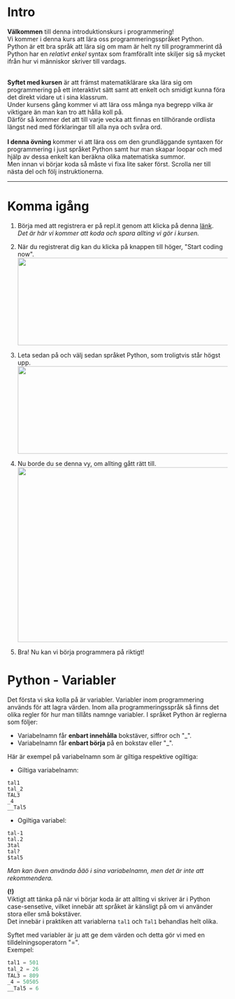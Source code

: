 # Intro

**Välkommen** till denna introduktionskurs i programmering!<br>
Vi kommer i denna kurs att lära oss programmeringsspråket Python. <br>
Python är ett bra språk att lära sig om mam är helt ny till programmerint då Python har en *relativt enkel* syntax som framförallt inte skiljer sig så mycket ifrån hur vi människor skriver till vardags.<br><br>

**Syftet med kursen** är att främst matematiklärare ska lära sig om programmering på ett interaktivt sätt samt att enkelt och smidigt kunna föra det direkt vidare ut i sina klassrum. <br>
Under kursens gång kommer vi att lära oss många nya begrepp vilka är viktigare än man kan tro att hålla koll på.<br>
Därför så kommer det att till varje vecka att finnas en tillhörande ordlista längst ned med förklaringar till alla nya och svåra ord. 
<br><br>
**I denna övning** kommer vi att lära oss om den grundläggande syntaxen för programmering i just språket Python samt hur man skapar loopar och med hjälp av dessa enkelt kan beräkna olika matematiska summor. <br>
Men innan vi börjar koda så måste vi fixa lite saker först. Scrolla ner till nästa del och följ instruktionerna.
<hr>

# Komma igång

1. Börja med att registrera er på repl.it genom att klicka på denna [länk](https://repl.it/).<br>
   *Det är här vi kommer att koda och spara allting vi gör i kursen.*

2. När du registrerat dig kan du klicka på knappen till höger, "Start coding now".<br>
<img src="https://gyazo.com/2306e17c235b266ebdd1ea52260180ca.png" width="500" height="200" /><br>

3. Leta sedan på och välj sedan språket Python, som troligtvis står högst upp.<br>
<img src="https://gyazo.com/21bfbf4e50428892d4a733e2112baf99.png" width="500" height="200" /><br>

4. Nu borde du se denna vy, om allting gått rätt till.<br>
<img src="https://gyazo.com/28c773fd2e6999409f4ba4a88e09c045.png" width="800" height="400" /><br>

5. Bra! Nu kan vi börja programmera på riktigt!

# Python - Variabler

Det första vi ska kolla på är variabler. Variabler inom programmering används för att lagra värden. 
Inom alla programmeringsspråk så finns det olika regler för hur man tillåts namnge variabler.
I språket Python är reglerna som följer:
* Variabelnamn får **enbart innehålla** bokstäver, siffror och "_".
* Variabelnamn får **enbart börja** på en bokstav eller "_".

Här är exempel på variabelnamn som är giltiga respektive ogiltiga:<br>
* Giltiga variabelnamn:
```
tal1
tal_2
TAL3
_4
__Tal5
```
* Ogiltiga variabel:
```
tal-1
tal.2
3tal
tal?
$tal5
```
*Man kan även använda åäö i sina variabelnamn, men det är inte att rekommendera.*

**(!)** <br>
Viktigt att tänka på när vi börjar koda är att allting vi skriver är i Python case-sensetive, vilket innebär att språket är känsligt på om vi använder stora eller små bokstäver. <br>
Det innebär i praktiken att variablerna ```tal1``` och ```Tal1``` behandlas helt olika.



Syftet med variabler är ju att ge dem värden och detta gör vi med en tilldelningsoperatorn "=".<br>
Exempel:
```python
tal1 = 501
tal_2 = 26
TAL3 = 809
_4 = 50505
__Tal5 = 6
```
